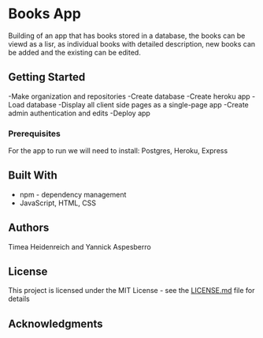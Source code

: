 # Books App

Building of an app that has books stored in a database, the books can be viewd as a lisr, as individual books with detailed description, new books can be added and the existing can be edited.

## Getting Started

-Make organization and repositories
-Create database
-Create heroku app
-Load database
-Display all client side pages as a single-page app
-Create admin authentication and edits
-Deploy app

### Prerequisites

For the app to run we will need to install:
Postgres, Heroku, Express


## Built With

* npm - dependency management
* JavaScript, HTML, CSS

## Authors

Timea Heidenreich and Yannick Aspesberro

## License

This project is licensed under the MIT License - see the [LICENSE.md](LICENSE.md) file for details

## Acknowledgments

Thanks for the TA's, Melanie, Nicholas and Noah for all the help